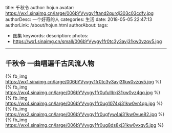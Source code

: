 title: 千秋令
author: hojun
avatar: https://wx1.sinaimg.cn/large/006bYVyvgy1ftand2qurdj303c03cdfv.jpg
authorDesc: 一个好奇的人
categories: 生活
date: 2018-05-05 22:47:13
authorLink: /about/hojun.html
authorAbout:
tags:
 - 图集
keywords:
description:
photos:
 - https://wx1.sinaimg.cn/small/006bYVyvgy1fr0tc3y3avj31kw0vzqv5.jpg
---
## 千秋令 一曲唱遍千古风流人物
{% fb_img https://wx1.sinaimg.cn/large/006bYVyvgy1fr0tc3y3avj31kw0vzqv5.jpg %}
{% fb_img https://wx4.sinaimg.cn/large/006bYVyvgy1fr0ufullbkj31kw0vz4qq.jpg %}
{% fb_img https://wx4.sinaimg.cn/large/006bYVyvgy1fr0ug1074xj31kw0vr4qp.jpg %}
{% fb_img https://wx2.sinaimg.cn/large/006bYVyvgy1fr0ugfyw4aj31kw0vue82.jpg %}
{% fb_img https://wx4.sinaimg.cn/large/006bYVyvgy1fr0ug8ds8xj31kw0vxqv5.jpg %}

